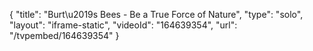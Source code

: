 {
    "title": "Burt\u2019s Bees - Be a True Force of Nature",
    "type": "solo",
    "layout": "iframe-static",
    "videoId": "164639354",
    "url": "\/tvpembed\/164639354"
}